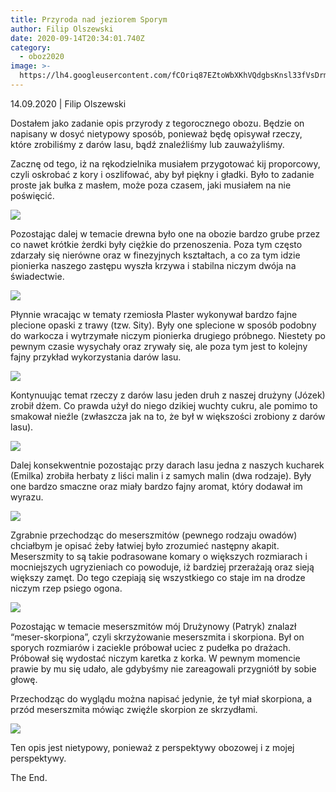 ```yaml
---
title: Przyroda nad jeziorem Sporym
author: Filip Olszewski
date: 2020-09-14T20:34:01.740Z
category:
  - oboz2020
image: >-
  https://lh4.googleusercontent.com/fCOriq87EZtoWbXKhVQdgbsKnsl33fVsDrm-b9eu6UwtHun8qSbVxrzjfX3ki1FooO1OJ5JpZZOPEaE5XrS97qFq0g6sLAZd2NUyPykIpSa9Ssy5qnPn71k7vmZ4urTSipCXQ0ez
---
```


14.09.2020 | Filip Olszewski

Dostałem jako zadanie opis przyrody z tegorocznego obozu. Będzie on napisany w dosyć nietypowy sposób, ponieważ będę opisywał rzeczy, które zrobiliśmy z darów lasu, bądź znaleźliśmy lub zauważyliśmy.

Zacznę od tego, iż na rękodzielnika musiałem przygotować kij proporcowy, czyli oskrobać z kory i oszlifować, aby był piękny i gładki. Było to zadanie proste jak bułka z masłem, może poza czasem, jaki musiałem na nie poświęcić.

![](https://lh5.googleusercontent.com/pX_malqbo8iiNDJneHMGCcU4b1c53tHxVORJz-Hs3vOW70Bud-9cJxTcO1vghJ2HJBHePNMGpUUHyXri0vpKIVDBsQwr1WsRX_4m4xh-cs_a-vQrfLv_RjsWta2wxz22fJVVbNkE)

Pozostając dalej w temacie drewna było one na obozie bardzo grube przez co nawet krótkie żerdki były ciężkie do przenoszenia. Poza tym często zdarzały się nierówne oraz w finezyjnych kształtach, a co za tym idzie pionierka naszego zastępu wyszła krzywa i stabilna niczym dwója na świadectwie.

![](https://lh6.googleusercontent.com/kwJPWAsUOOQL2FYmW0rff4Q8IPAdM2RIyNtf-FPWm-Og_FTHx0fvhNYF6U45l1p4s2p6gmYG3EF1neUfaMWOOm5raGbX9qG-VRIPeDM14uwGcR-bMkAu6vDAWsT03cTSjeAVkxOm)

Płynnie wracając w tematy rzemiosła Plaster wykonywał bardzo fajne plecione opaski z trawy (tzw. Sity). Były one splecione w sposób podobny do warkocza i wytrzymałe niczym pionierka drugiego próbnego. Niestety po pewnym czasie wysychały oraz zrywały się, ale poza tym jest to kolejny fajny przykład wykorzystania darów lasu.

![](https://lh6.googleusercontent.com/q0QGzULO1x4y7DrF0JQ5ChJYy9dhcB8lTYAP5klY6MzuQ2JlWzx0QDrsFRPb-BNRGmW8hHL51_GvorlTC1d4oznaY9xFBj2evl1UgH0QpacRWA0nOvUHLl5h597B-wIAT9HY23wQ)

Kontynuując temat rzeczy z darów lasu jeden druh z naszej drużyny (Józek) zrobił dżem. Co prawda użył do niego dzikiej wuchty cukru, ale pomimo to smakował nieźle (zwłaszcza jak na to, że był w większości zrobiony z darów lasu).

![](https://lh4.googleusercontent.com/qYxVay6F3axadCLZgnU1X4FEoDGcngH_XSJsVbR8K6WEcal6_uZj8o0y-l1JnyOqhtF64o_P75b3yiX3QlJlsFX7FnlLipmYAfBzxSbwXqpMkb_CelLf1ztTGnDHuZ016hPjtgwv)

Dalej konsekwentnie pozostając przy darach lasu jedna z naszych kucharek (Emilka) zrobiła herbaty z liści malin i z samych malin (dwa rodzaje). Były one bardzo smaczne oraz miały bardzo fajny aromat, który dodawał im wyrazu.

![](https://lh6.googleusercontent.com/q9qC_eMd-nYjy6SinwwpIhWQGqO5RS40sVebT696_eRPMeIfS72jMhEqAvIGXkksHcA-O2jnHG6MKJ8GdHmdX9nn_3hSZonL17aq6GgJq6LGT-5CT14aon5TKWY5WUTQF27V9GYg)

Zgrabnie przechodząc do meserszmitów (pewnego rodzaju owadów) chciałbym je opisać żeby łatwiej było zrozumieć następny akapit. Meserszmity to są takie podrasowane komary o większych rozmiarach i mocniejszych ugryzieniach co powoduje, iż bardziej przerażają oraz sieją większy zamęt. Do tego czepiają się wszystkiego co staje im na drodze niczym rzep psiego ogona.

![](https://lh4.googleusercontent.com/2tGHGV8JJSu6n6T6Z9k_F0a37_iJDjD8oYjeUpMTPiNX-AqrdluyXfiZBFgK2s0AOtzE8BwUidGhHTNd8ZSNNgRR2Mwe9DwAZYpdlVyMeG7cLgTcEBkJoWs4aHNrgtGS61GICFRZ)

Pozostając w temacie meserszmitów mój Drużynowy (Patryk) znalazł “meser-skorpiona”, czyli skrzyżowanie meserszmita i skorpiona. Był on sporych rozmiarów i zaciekle próbował uciec z pudełka po drażach. Próbował się wydostać niczym karetka z korka. W pewnym momencie prawie by mu się udało, ale gdybyśmy nie zareagowali przygniótł by sobie głowę.

Przechodząc do wyglądu można napisać jedynie, że tył miał skorpiona, a przód meserszmita mówiąc zwięźle skorpion ze skrzydłami.

![](https://lh6.googleusercontent.com/mcMB5L-Z3X1Iplns_YFfL_PIaXBTmBZCnvZNkH3K4rpPmATtZ8Bqk3JJ604arLoUD0WETEgblr2AX0quA81KxcS7n1tSiUruVh-N9ctjJM-KxLwX0Ly7RG7waW_Ayanl-zYCVk6b)

Ten opis jest nietypowy, ponieważ z perspektywy obozowej i z mojej perspektywy.

The End.
